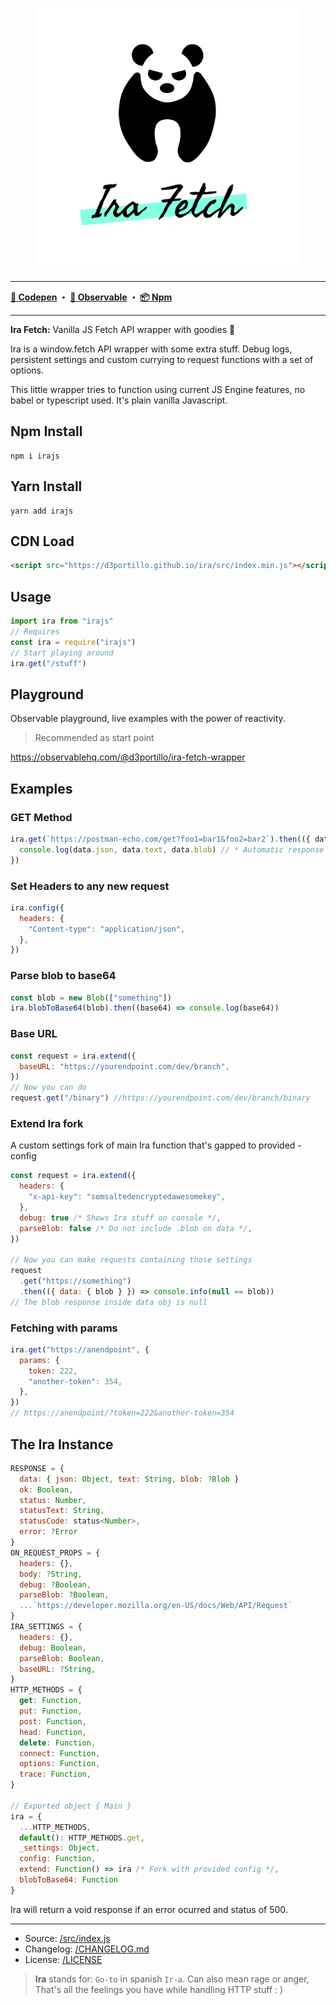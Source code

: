 <p align="center">
  <a href="https://d3portillo.github.io/ira/">
    <img width="420" src="./assets/ira.svg"/>
  </a>
</p>

---

  <strong>
  <a href="https://codepen.io/D3Portillo/pen/poyjxwM">📝 Codepen</a> ・
  <a href="https://observablehq.com/@d3portillo/ira-fetch-wrapper">🔬 Observable</a> ・
  <a href="https://www.npmjs.com/package/irajs">📦 Npm</a>
  </strong>

---

**Ira Fetch:** Vanilla JS Fetch API wrapper with goodies 🍒

Ira is a window.fetch API wrapper with some extra stuff. Debug logs, persistent settings and custom currying to request functions with a set of options.

This little wrapper tries to function using current JS Engine features, no babel or typescript used. It's plain vanilla Javascript.

## Npm Install

```
npm i irajs
```

## Yarn Install

```
yarn add irajs
```

## CDN Load

```html
<script src="https://d3portillo.github.io/ira/src/index.min.js"></script>
```

## Usage

```js
import ira from "irajs"
// Requires
const ira = require("irajs")
// Start playing around
ira.get("/stuff")
```

## Playground

Observable playground, live examples with the power of reactivity.

> Recommended as start point

https://observablehq.com/@d3portillo/ira-fetch-wrapper

## Examples

### GET Method

```js
ira.get(`https://postman-echo.com/get?foo1=bar1&foo2=bar2`).then(({ data }) => {
  console.log(data.json, data.text, data.blob) // * Automatic response parsing
})
```

### Set Headers to any new request

```js
ira.config({
  headers: {
    "Content-type": "application/json",
  },
})
```

### Parse blob to base64

```js
const blob = new Blob(["something"])
ira.blobToBase64(blob).then((base64) => console.log(base64))
```

### Base URL

```js
const request = ira.extend({
  baseURL: "https://yourendpoint.com/dev/branch",
})
// Now you can do
request.get("/binary") //https://yourendpoint.com/dev/branch/binary
```

### Extend Ira fork

A custom settings fork of main Ira function that's gapped to provided - config

```js
const request = ira.extend({
  headers: {
    "x-api-key": "somsaltedencryptedawesomekey",
  },
  debug: true /* Shows Ira stuff on console */,
  parseBlob: false /* Do not include .blob on data */,
})

// Now you can make requests containing those settings
request
  .get("https://something")
  .then(({ data: { blob } }) => console.info(null == blob))
// The blob response inside data obj is null
```

### Fetching with params

```js
ira.get("https://anendpoint", {
  params: {
    token: 222,
    "another-token": 354,
  },
})
// https://anendpoint/?token=222&another-token=354
```

## The Ira Instance

```js
RESPONSE = {
  data: { json: Object, text: String, blob: ?Blob }
  ok: Boolean,
  status: Number,
  statusText: String,
  statusCode: status<Number>,
  error: ?Error
}
ON_REQUEST_PROPS = {
  headers: {},
  body: ?String,
  debug: ?Boolean,
  parseBlob: ?Boolean,
  ...`https://developer.mozilla.org/en-US/docs/Web/API/Request`
}
IRA_SETTINGS = {
  headers: {},
  debug: Boolean,
  parseBlob: Boolean,
  baseURL: ?String,
}
HTTP_METHODS = {
  get: Function,
  put: Function,
  post: Function,
  head: Function,
  delete: Function,
  connect: Function,
  options: Function,
  trace: Function,
}

// Exported object { Main }
ira = {
  ...HTTP_METHODS,
  default(): HTTP_METHODS.get,
  _settings: Object,
  config: Function,
  extend: Function() => ira /* Fork with provided config */,
  blobToBase64: Function
}
```

Ira will return a void response if an error ocurred and status of 500.

---

- Source: [/src/index.js](./src/index.js)
- Changelog: [/CHANGELOG.md](./CHANGELOG.md)
- License: [/LICENSE](./LICENSE)

> **Ira** stands for: `Go-to` in spanish `Ir-a`. Can also mean rage or anger, That's all the feelings you have while handling HTTP stuff : )

